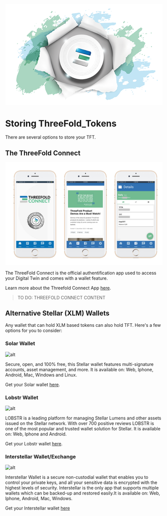 ![](img/illustration_tft.png)

# Storing ThreeFold_Tokens

There are several options to store your TFT. 

## The ThreeFold Connect

![](img/threefold_connect_screens.png)

The ThreeFold Connect is the official authentification app used to access your Digital Twin and comes with a wallet feature. 

Learn more about the Threefold Connect App [here](threefold:threefold_connect).

> TO DO: THREEFOLD CONNECT CONTENT 

## Alternative Stellar (XLM) Wallets

Any wallet that can hold XLM based tokens can also hold TFT. Here's a few options for you to consider:

### Solar Wallet

![alt](img/solar_wallet_logo.jpg)

Secure, open, and 100% free, this Stellar wallet features multi-signature accounts, asset management, and more. It is available on: Web, Iphone, Android, Mac, Windows and Linux.

Get your Solar wallet [here](https://solarwallet.io/).

### Lobstr Wallet

![alt](img/lobstr_wallet_logo.jpg)

LOBSTR is a leading platform for managing Stellar Lumens and other assets issued on the Stellar network. With over 700 positive reviews LOBSTR is one of the most popular and trusted wallet solution for Stellar. It is available on: Web, Iphone and Android.

Get your Lobstr wallet [here](https://lobstr.co/).

### Interstellar Wallet/Exchange

![alt](img/interstellar_wallet_logo.jpg)

Interstellar Wallet is a secure non-custodial wallet that enables you to control your private keys, and all your sensitive data is encrypted with the highest levels of security. Interstellar is the only app that supports multiple wallets which can be backed-up and restored easily.It is available on: Web, Iphone, Android, Mac, Windows.

Get your Interstellar wallet [here](https://interstellar.exchange/)